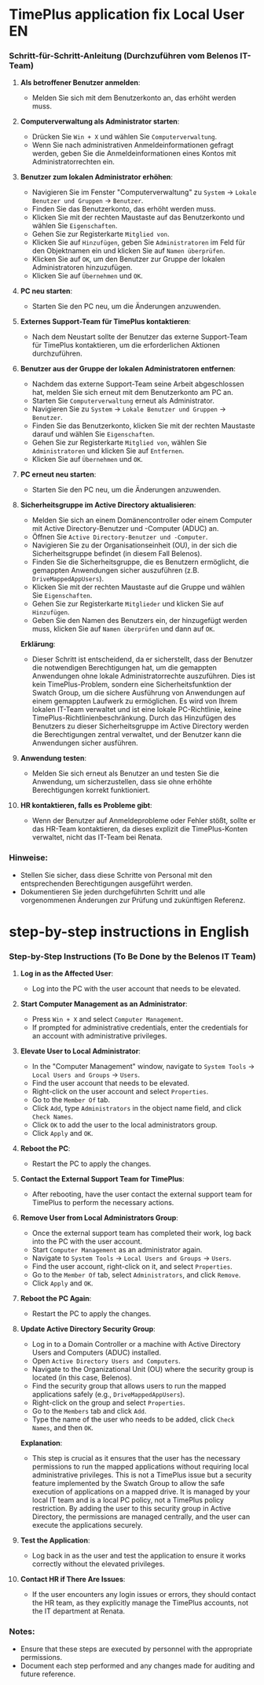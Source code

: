 # TimePlus application fix Local User EN

### Schritt-für-Schritt-Anleitung (Durchzuführen vom Belenos IT-Team)

1. **Als betroffener Benutzer anmelden**:
   - Melden Sie sich mit dem Benutzerkonto an, das erhöht werden muss.

2. **Computerverwaltung als Administrator starten**:
   - Drücken Sie `Win + X` und wählen Sie `Computerverwaltung`.
   - Wenn Sie nach administrativen Anmeldeinformationen gefragt werden, geben Sie die Anmeldeinformationen eines Kontos mit Administratorrechten ein.

3. **Benutzer zum lokalen Administrator erhöhen**:
   - Navigieren Sie im Fenster "Computerverwaltung" zu `System` -> `Lokale Benutzer und Gruppen` -> `Benutzer`.
   - Finden Sie das Benutzerkonto, das erhöht werden muss.
   - Klicken Sie mit der rechten Maustaste auf das Benutzerkonto und wählen Sie `Eigenschaften`.
   - Gehen Sie zur Registerkarte `Mitglied von`.
   - Klicken Sie auf `Hinzufügen`, geben Sie `Administratoren` im Feld für den Objektnamen ein und klicken Sie auf `Namen überprüfen`.
   - Klicken Sie auf `OK`, um den Benutzer zur Gruppe der lokalen Administratoren hinzuzufügen.
   - Klicken Sie auf `Übernehmen` und `OK`.

4. **PC neu starten**:
   - Starten Sie den PC neu, um die Änderungen anzuwenden.

5. **Externes Support-Team für TimePlus kontaktieren**:
   - Nach dem Neustart sollte der Benutzer das externe Support-Team für TimePlus kontaktieren, um die erforderlichen Aktionen durchzuführen.

6. **Benutzer aus der Gruppe der lokalen Administratoren entfernen**:
   - Nachdem das externe Support-Team seine Arbeit abgeschlossen hat, melden Sie sich erneut mit dem Benutzerkonto am PC an.
   - Starten Sie `Computerverwaltung` erneut als Administrator.
   - Navigieren Sie zu `System` -> `Lokale Benutzer und Gruppen` -> `Benutzer`.
   - Finden Sie das Benutzerkonto, klicken Sie mit der rechten Maustaste darauf und wählen Sie `Eigenschaften`.
   - Gehen Sie zur Registerkarte `Mitglied von`, wählen Sie `Administratoren` und klicken Sie auf `Entfernen`.
   - Klicken Sie auf `Übernehmen` und `OK`.

7. **PC erneut neu starten**:
   - Starten Sie den PC neu, um die Änderungen anzuwenden.

8. **Sicherheitsgruppe im Active Directory aktualisieren**:
   - Melden Sie sich an einem Domänencontroller oder einem Computer mit Active Directory-Benutzer und -Computer (ADUC) an.
   - Öffnen Sie `Active Directory-Benutzer und -Computer`.
   - Navigieren Sie zu der Organisationseinheit (OU), in der sich die Sicherheitsgruppe befindet (in diesem Fall Belenos).
   - Finden Sie die Sicherheitsgruppe, die es Benutzern ermöglicht, die gemappten Anwendungen sicher auszuführen (z.B. `DriveMappedAppUsers`).
   - Klicken Sie mit der rechten Maustaste auf die Gruppe und wählen Sie `Eigenschaften`.
   - Gehen Sie zur Registerkarte `Mitglieder` und klicken Sie auf `Hinzufügen`.
   - Geben Sie den Namen des Benutzers ein, der hinzugefügt werden muss, klicken Sie auf `Namen überprüfen` und dann auf `OK`.

   **Erklärung**: 
   - Dieser Schritt ist entscheidend, da er sicherstellt, dass der Benutzer die notwendigen Berechtigungen hat, um die gemappten Anwendungen ohne lokale Administratorrechte auszuführen. Dies ist kein TimePlus-Problem, sondern eine Sicherheitsfunktion der Swatch Group, um die sichere Ausführung von Anwendungen auf einem gemappten Laufwerk zu ermöglichen. Es wird von Ihrem lokalen IT-Team verwaltet und ist eine lokale PC-Richtlinie, keine TimePlus-Richtlinienbeschränkung. Durch das Hinzufügen des Benutzers zu dieser Sicherheitsgruppe im Active Directory werden die Berechtigungen zentral verwaltet, und der Benutzer kann die Anwendungen sicher ausführen.

9. **Anwendung testen**:
   - Melden Sie sich erneut als Benutzer an und testen Sie die Anwendung, um sicherzustellen, dass sie ohne erhöhte Berechtigungen korrekt funktioniert.

10. **HR kontaktieren, falls es Probleme gibt**:
    - Wenn der Benutzer auf Anmeldeprobleme oder Fehler stößt, sollte er das HR-Team kontaktieren, da dieses explizit die TimePlus-Konten verwaltet, nicht das IT-Team bei Renata.

### Hinweise:
- Stellen Sie sicher, dass diese Schritte von Personal mit den entsprechenden Berechtigungen ausgeführt werden.
- Dokumentieren Sie jeden durchgeführten Schritt und alle vorgenommenen Änderungen zur Prüfung und zukünftigen Referenz.


# step-by-step instructions in English

### Step-by-Step Instructions (To Be Done by the Belenos IT Team)

1. **Log in as the Affected User**:
   - Log into the PC with the user account that needs to be elevated.

2. **Start Computer Management as an Administrator**:
   - Press `Win + X` and select `Computer Management`.
   - If prompted for administrative credentials, enter the credentials for an account with administrative privileges.

3. **Elevate User to Local Administrator**:
   - In the "Computer Management" window, navigate to `System Tools` -> `Local Users and Groups` -> `Users`.
   - Find the user account that needs to be elevated.
   - Right-click on the user account and select `Properties`.
   - Go to the `Member Of` tab.
   - Click `Add`, type `Administrators` in the object name field, and click `Check Names`.
   - Click `OK` to add the user to the local administrators group.
   - Click `Apply` and `OK`.

4. **Reboot the PC**:
   - Restart the PC to apply the changes.

5. **Contact the External Support Team for TimePlus**:
   - After rebooting, have the user contact the external support team for TimePlus to perform the necessary actions.

6. **Remove User from Local Administrators Group**:
   - Once the external support team has completed their work, log back into the PC with the user account.
   - Start `Computer Management` as an administrator again.
   - Navigate to `System Tools` -> `Local Users and Groups` -> `Users`.
   - Find the user account, right-click on it, and select `Properties`.
   - Go to the `Member Of` tab, select `Administrators`, and click `Remove`.
   - Click `Apply` and `OK`.

7. **Reboot the PC Again**:
   - Restart the PC to apply the changes.

8. **Update Active Directory Security Group**:
   - Log in to a Domain Controller or a machine with Active Directory Users and Computers (ADUC) installed.
   - Open `Active Directory Users and Computers`.
   - Navigate to the Organizational Unit (OU) where the security group is located (in this case, Belenos).
   - Find the security group that allows users to run the mapped applications safely (e.g., `DriveMappedAppUsers`).
   - Right-click on the group and select `Properties`.
   - Go to the `Members` tab and click `Add`.
   - Type the name of the user who needs to be added, click `Check Names`, and then `OK`.

   **Explanation**: 
   - This step is crucial as it ensures that the user has the necessary permissions to run the mapped applications without requiring local administrative privileges. This is not a TimePlus issue but a security feature implemented by the Swatch Group to allow the safe execution of applications on a mapped drive. It is managed by your local IT team and is a local PC policy, not a TimePlus policy restriction. By adding the user to this security group in Active Directory, the permissions are managed centrally, and the user can execute the applications securely.

9. **Test the Application**:
   - Log back in as the user and test the application to ensure it works correctly without the elevated privileges.

10. **Contact HR if There Are Issues**:
    - If the user encounters any login issues or errors, they should contact the HR team, as they explicitly manage the TimePlus accounts, not the IT department at Renata.

### Notes:
- Ensure that these steps are executed by personnel with the appropriate permissions.
- Document each step performed and any changes made for auditing and future reference.